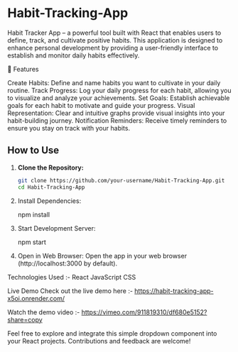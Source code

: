 # Habit-Tracking-App
Habit Tracker App – a powerful tool built with React that enables users to define, track, and cultivate positive habits. This application is designed to enhance personal development by providing a user-friendly interface to establish and monitor daily habits effectively.

🔄 Features

Create Habits: Define and name habits you want to cultivate in your daily routine.
Track Progress: Log your daily progress for each habit, allowing you to visualize and analyze your achievements.
Set Goals: Establish achievable goals for each habit to motivate and guide your progress.
Visual Representation: Clear and intuitive graphs provide visual insights into your habit-building journey.
Notification Reminders: Receive timely reminders to ensure you stay on track with your habits.


## How to Use

1. **Clone the Repository:**
   ```bash
   git clone https://github.com/your-username/Habit-Tracking-App.git
   cd Habit-Tracking-App

2. Install Dependencies:

   npm install

3. Start Development Server:

   npm start

4. Open in Web Browser:
   Open the app in your web browser (http://localhost:3000 by default).

Technologies Used :- 
	React
	JavaScript
	CSS

Live Demo
Check out the live demo here :- https://habit-tracking-app-x5oi.onrender.com/


Watch the demo video :- https://vimeo.com/911819310/df680e5152?share=copy

Feel free to explore and integrate this simple dropdown component into your React projects. Contributions and feedback are welcome!

